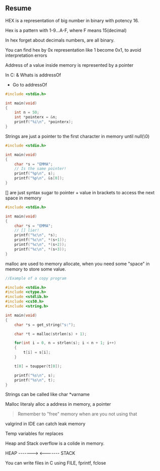 ## Resume

HEX is a representation of big number in binary with potency 16.

Hex is a pattern with 1-9...A-F, where F means 15(decimal)

In hex forget about decimals numbers, are all binary.

You can find hex by 0x representation like 1 become 0x1, to avoid interpretation errors

Address of a value inside memory is represented by a pointer

In C:
& Whats is addressOf
* Go to addressOf

```c
#include <stdio.h>

int main(void)
{
    int n = 50;
    int *pointerx = &n;
    printf("%i\n", *pointerx);
}
```

Strings are just a pointer to the first character in memory until null(\0)

```c
#include <stdio.h>

int main(void)
{
    char *s = "EMMA";
    // Is the same pointer!
    printf("%p\n", s);
    printf("%p\n", &s[0]);
}
```

[] are just syntax sugar to pointer + value in brackets to access the next space in memory

```c
#include <stdio.h>

int main(void)
{
    char *s = "EMMA";
    // [] lier!
    printf("%c\n", *s);
    printf("%c\n", *(s+1));
    printf("%c\n", *(s+2));
    printf("%c\n", *(s+3));
}
```

malloc are used to memory allocate, when you need some "space" in memory to store some value.

```c
//Example of a copy program

#include <stdio.h>
#include <ctype.h>
#include <stdlib.h>
#include <cs50.h>
#include <string.h>

int main(void)
{
    char *s = get_string("s:");

    char *t = malloc(strlen(s) + 1);

    for(int i = 0, n = strlen(s); i < n + 1; i++)
    {
        t[i] = s[i];
    }

    t[0] = toupper(t[0]);

    printf("%s\n", s);
    printf("%s\n", t);
}
```

Strings can be called like char *varname

Malloc literaly alloc a address in memory, a pointer

> Remember to "free" memory when are you not using that

valgrind in IDE can catch leak memory

Temp variables for replaces

Heap and Stack overflow is a colide in memory.

HEAP -------> <------- STACK

You can write files in C using FILE, fprintf, fclose


